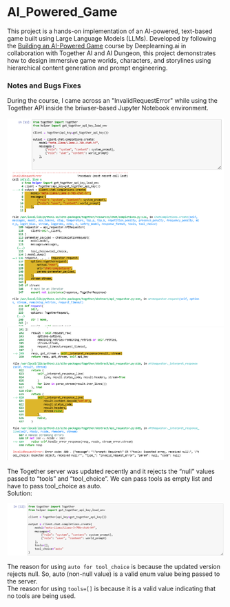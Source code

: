 # AI_Powered_Game
This project is a hands-on implementation of an AI-powered, text-based game built using Large Language Models (LLMs). Developed by following the [Building an AI-Powered Game](https://learn.deeplearning.ai/courses/building-an-ai-powered-game) course by Deeplearning.ai in collaboration with Together AI and AI Dungeon, this project demonstrates how to design immersive game worlds, characters, and storylines using hierarchical content generation and prompt engineering.

### Notes and Bugs Fixes
During the course, I came across an "InvalidRequestError" while using the Together API inside the briwser-based Jupyter Notebook environment.

<p align="center">
    <img src="Bugs/L1_1.png" alt="Bug1">
    <img src="Bugs/L1_2.png">
</p>

The Together server was updated recently and it rejects the “null” values passed to “tools” and “tool_choice”. We can pass tools as empty list and have to pass tool_choice as auto.<br>
Solution:<br>
<p align="center">
    <img src="Bugs/L1_1_Solution.png" alt="Bug1 Solution">
</p>

The reason for using `auto for tool_choice` is because the updated version rejects null. So, auto (non-null value) is a valid enum value being passed to the server.<br>
The reason for using `tools=[]` is because it is a valid value indicating that no tools are being used.